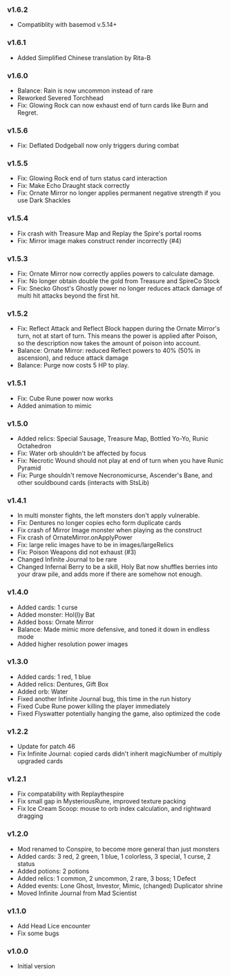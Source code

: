 ### v1.6.2
* Compatiblity with basemod v.5.14+

### v1.6.1
* Added Simplified Chinese translation by Rita-B

### v1.6.0
* Balance: Rain is now uncommon instead of rare
* Reworked Severed Torchhead
* Fix: Glowing Rock can now exhaust end of turn cards like Burn and Regret.

### v1.5.6
* Fix: Deflated Dodgeball now only triggers during combat

### v1.5.5
* Fix: Glowing Rock end of turn status card interaction
* Fix: Make Echo Draught stack correctly
* Fix: Ornate Mirror no longer applies permanent negative strength if you use Dark Shackles

### v1.5.4
* Fix crash with Treasure Map and Replay the Spire's portal rooms
* Fix: Mirror image makes construct render incorrectly (#4)

### v1.5.3
* Fix: Ornate Mirror now correctly applies powers to calculate damage.
* Fix: No longer obtain double the gold from Treasure and SpireCo Stock
* Fix: Snecko Ghost's Ghostly power no longer reduces attack damage of multi hit attacks beyond the first hit.

### v1.5.2
* Fix: Reflect Attack and Reflect Block happen during the Ornate Mirror's turn, not at start of turn. This means the power is applied after Poison, so the description now takes the amount of poison into account.
* Balance: Ornate Mirror: reduced Reflect powers to 40% (50% in ascension), and reduce attack damage
* Balance: Purge now costs 5 HP to play.

### v1.5.1
* Fix: Cube Rune power now works
* Added animation to mimic

### v1.5.0
* Added relics: Special Sausage, Treasure Map, Bottled Yo-Yo, Runic Octahedron
* Fix: Water orb shouldn't be affected by focus
* Fix: Necrotic Wound should not play at end of turn when you have Runic Pyramid
* Fix: Purge shouldn't remove Necronomicurse, Ascender's Bane, and other souldbound cards (interacts with StsLib)

### v1.4.1
* In multi monster fights, the left monsters don't apply vulnerable.
* Fix: Dentures no longer copies echo form duplicate cards
* Fix crash of Mirror Image monster when playing as the construct
* Fix crash of OrnateMirror.onApplyPower
* Fix: large relic images have to be in images/largeRelics
* Fix: Poison Weapons did not exhaust (#3)
* Changed Infinite Journal to be rare
* Changed Infernal Berry to be a skill, Holy Bat now shuffles berries into your draw pile, and adds more if there are somehow not enough.

### v1.4.0
* Added cards: 1 curse
* Added monster: Hol(l)y Bat
* Added boss: Ornate Mirror
* Balance: Made mimic more defensive, and toned it down in endless mode
* Added higher resolution power images

### v1.3.0
* Added cards: 1 red, 1 blue
* Added relics: Dentures, Gift Box
* Added orb: Water
* Fixed another Infinite Journal bug, this time in the run history
* Fixed Cube Rune power killing the player immediately
* Fixed Flyswatter potentially hanging the game, also optimized the code

### v1.2.2
* Update for patch 46
* Fix Infinite Journal: copied cards didn't inherit magicNumber of multiply upgraded cards

### v1.2.1
* Fix compatability with Replaythespire
* Fix small gap in MysteriousRune, improved texture packing
* Fix Ice Cream Scoop: mouse to orb index calculation, and rightward dragging

### v1.2.0
* Mod renamed to Conspire, to become more general than just monsters
* Added cards: 3 red, 2 green, 1 blue, 1 colorless, 3 special, 1 curse, 2 status
* Added potions: 2 potions
* Added relics: 1 common, 2 uncommon, 2 rare, 3 boss; 1 Defect
* Added events: Lone Ghost, Investor, Mimic, (changed) Duplicator shrine
* Moved Infinite Journal from Mad Scientist

### v1.1.0
* Add Head Lice encounter
* Fix some bugs

### v1.0.0
* Initial version
